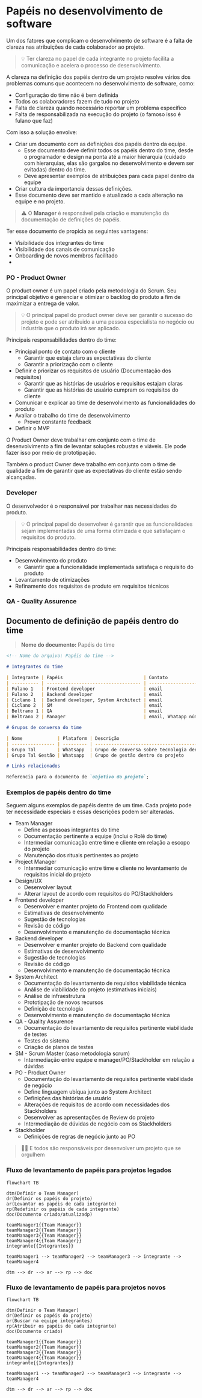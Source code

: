 # Papéis no desenvolvimento de software

Um dos fatores que complicam o desenvolvimento de software é a falta de clareza nas atribuições de cada colaborador ao projeto. 

> 💡 Ter clareza no papel de cada integrante no projeto facilita a comunicação e acelera o processo de desenvolvimento.

A clareza na definição dos papéis dentro de um projeto resolve vários dos problemas comuns que acontecem no desenvolvimento de software, como:

- Configuração do time não é bem definida
- Todos os colaboradores fazem de tudo no projeto
- Falta de clareza quando necessário reportar um problema específico
- Falta de responsabilizada na execução do projeto (o famoso isso é fulano que faz)

Com isso a solução envolve:

- Criar um documento com as definições dos papéis dentro da equipe.
  - Esse documento deve definir todos os papéis dentro do time, desde o programador e design na ponta até a maior hierarquia (cuidado com hierarquias, elas são gargalos no desenvolvimento e devem ser evitadas) dentro do time.
  - Deve apresentar exemplos de atribuições para cada papel dentro da equipe
- Criar cultura da importancia dessas definições.
- Esse documento deve ser mantido e atualizado a cada alteração na equipe e no projeto.

> ⚠️ O **Manager** é responsável pela criação e manutenção da documentação de definições de papéis.

Ter esse documento de propicia as seguintes vantagens:

- Visibilidade dos integrantes do time
- Visibilidade dos canais de comunicação
- Onboarding de novos membros facilitado
- 
### PO - Product Owner

O product owner é um papel criado pela metodologia do Scrum. Seu principal objetivo é gerenciar e otimizar o backlog do produto a fim de maximizar a entrega de valor.

> 💡 O principal papel do product owner deve ser garantir o sucesso do projeto e pode ser atribuido a uma pessoa especialista no negócio ou industria que o produto irá ser aplicado.

Principais responsabilidades dentro do time:

- Principal ponto de contato com o cliente
  - Garantir que estaja claro as expectativas do cliente
  - Garantir a priorização com o cliente
- Definir e priorizar os requisitos de usuário (Documentação dos requisitos)
  - Garantir que as histórias de usuários e requisitos estajam claras
  - Garantir que as histórias de usuário cumpram os requisitos do cliente
- Comunicar e explicar ao time de desenvolvimento as funcionalidades do produto
- Avaliar o trabalho do time de desenvolvimento
  - Prover constante feedback
- Definir o MVP

O Product Owner deve trabalhar em conjunto com o time de desenvolvimento a fim de levantar soluções robustas e viáveis. Ele pode fazer isso por meio de prototipação.

Também o product Owner deve trabalho em conjunto com o time de qualidade a fim de garantir que as expectativas do cliente estão sendo alcançadas.

### Developer

O desenvolvedor é o responsável por trabalhar nas necessidades do produto.

> 💡 O principal papel do desenvolver é garantir que as funcionalidades sejam implementadas de uma forma otimizada e que satisfaçam o requisitos do produto.

Principais responsabilidades dentro do time:

- Desenvolvimento do produto
  - Garantir que a funcionalidade implementada satisfaça o requisito do produto
- Levantamento de otimizações
- Refinamento dos requisitos de produto em requisitos técnicos

### QA - Quality Assurence

## Documento de definição de papéis dentro do time

> **Nome do documento:** Papéis do time

```md
<!-- Nome do arquivo: Papéis do time -->

# Integrantes do time

| Integrante | Papéis                              | Contato               |
| ---------- | ----------------------------------- | --------------------- |
| Fulano 1   | Frontend developer                  | email                 |
| Fulano 2   | Backend developer                   | email                 |
| Ciclano 1  | Backend developer, System Architect | email                 |
| Ciclano 2  | SM                                  | email                 |
| Beltrano 1 | QA                                  | email                 |
| Beltrano 2 | Manager                             | email, Whatapp número |

# Grupos de conversa do time

| Nome             | Plataform | Descrição                                            |
| ---------------- | --------- | ---------------------------------------------------- |
| Grupo Tal        | Whatsapp  | Grupo de conversa sobre tecnologia dentro do projeto |
| Grupo Tal Gestão | Whatsapp  | Grupo de gestão dentro do projeto                    |

# Links relacionados

Referencia para o documento de `objetivo do projeto`;

```

### Exemplos de papéis dentro do time

Seguem alguns exemplos de papéis dentre de um time. Cada projeto pode ter necessidade especiais e essas descrições podem ser alteradas.

- Team Manager
  - Define as pessoas integrantes do time
  - Documentação pertinente a equipe (inclui o Rolê do time)
  - Intermediar comunicação entre time e cliente em relação a escopo do projeto
  - Manutenção dos rituais pertinentes ao projeto
- Project Manager
  - Intermediar comunicação entre time e cliente no levantamento de requisitos inicial do projeto
- Design/UX
  - Desenvolver layout
  - Alterar layout de acordo com requisitos do PO/Stackholders
- Frontend developer
  - Desenvolver e manter projeto do Frontend com qualidade
  - Estimativas de desenvolvimento
  - Sugestão de tecnologias
  - Revisão de código
  - Desenvolvimento e manutenção de documentação técnica
- Backend developer
  - Desenvolver e manter projeto do Backend com qualidade
  - Estimativas de desenvolvimento
  - Sugestão de tecnologias
  - Revisão de código
  - Desenvolvimento e manutenção de documentação técnica
- System Architect
  - Documentação do levantamento de requisitos viabilidade técnica
  - Análise de viabilidade do projeto (estimativas iniciais)
  - Análise de infraestrutura
  - Prototipação de novos recursos
  - Definição de tecnologia
  - Desenvolvimento e manutenção de documentação técnica
- QA - Quality Assurence
  - Documentação do levantamento de requisitos pertinente viabilidade de testes
  - Testes do sistema
  - Criação de planos de testes
- SM - Scrum Master (caso metodologia scrum)
  - Intermediação entre equipe e manager/PO/Stackholder em relação a dúvidas
- PO - Product Owner
  - Documentação do levantamento de requisitos pertinente viabilidade de negócio
  - Define linguagem ubíqua junto ao System Architect
  - Definições das histórias de usuário
  - Alterações de requisitos de acordo com necessidades dos Stackholders
  - Desenvolver as apresentações de Review do projeto
  - Intermediação de dúvidas de negócio com os Stackholders
- Stackholder
  - Definições de regras de negócio junto ao PO

> 🐕‍🦺 E todos são responsáveis por desenvolver um projeto que se orgulhem

### Fluxo de levantamento de papéis para projetos legados

```mermaid
flowchart TB

dtm(Definir o Team Manager)
dr(Definir os papéis do projeto)
ar(Levantar os papéis de cada integrante)
rp(Redefinir os papéis de cada integrante)
doc(Documento criado/atualizadp)

teamManager1{{Team Manager}}
teamManager2{{Team Manager}}
teamManager3{{Team Manager}}
teamManager4{{Team Manager}}
integrante{{Integrantes}}

teamManager1 --> teamManager2 --> teamManager3 --> integrante --> teamManager4

dtm --> dr --> ar --> rp --> doc
```

### Fluxo de levantamento de papéis para projetos novos

```mermaid
flowchart TB

dtm(Definir o Team Manager)
dr(Definir os papéis do projeto)
ar(Buscar na equipe integrantes)
rp(Atribuir os papéis de cada integrante)
doc(Documento criado)

teamManager1{{Team Manager}}
teamManager2{{Team Manager}}
teamManager3{{Team Manager}}
teamManager4{{Team Manager}}
integrante{{Integrantes}}

teamManager1 --> teamManager2 --> teamManager3 --> integrante --> teamManager4

dtm --> dr --> ar --> rp --> doc
```